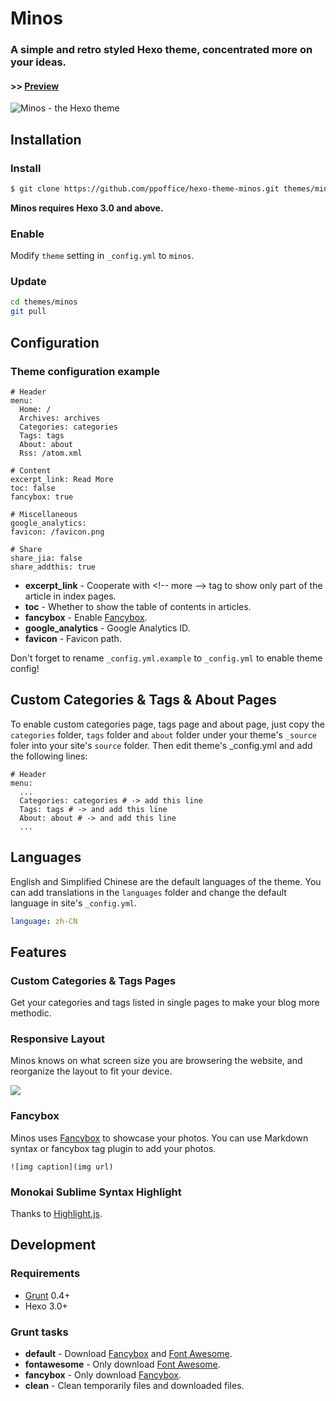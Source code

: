 # Minos

### A simple and retro styled Hexo theme, concentrated more on your ideas.
#### >> [Preview](http://ppoffice.github.io/hexo-theme-minos/)
![Minos - the Hexo theme](http://ppoffice.github.io/hexo-theme-minos/gallery/Minos.jpg "")

## Installation

### Install

``` bash
$ git clone https://github.com/ppoffice/hexo-theme-minos.git themes/minos
```

**Minos requires Hexo 3.0 and above.**

### Enable

Modify `theme` setting in `_config.yml` to `minos`.

### Update

``` bash
cd themes/minos
git pull
```

## Configuration

### Theme configuration example
```
# Header
menu:
  Home: /
  Archives: archives
  Categories: categories
  Tags: tags
  About: about
  Rss: /atom.xml

# Content
excerpt_link: Read More
toc: false
fancybox: true

# Miscellaneous
google_analytics:
favicon: /favicon.png

# Share
share_jia: false
share_addthis: true
```

- **excerpt_link** - Cooperate with <!-- more --\> tag to show only part of the article in index pages.
- **toc** - Whether to show the table of contents in articles.
- **fancybox** - Enable [Fancybox].
- **google_analytics** - Google Analytics ID.
- **favicon** - Favicon path.

Don't forget to rename `_config.yml.example` to `_config.yml` to enable theme config!

## Custom Categories & Tags & About Pages

To enable custom categories page, tags page and about page, just copy the `categories` folder, `tags` folder and `about` folder under your theme's `_source` foler into your site's `source` folder. Then edit theme's _config.yml and add the following lines:
```
# Header
menu:
  ...
  Categories: categories # -> add this line
  Tags: tags # -> and add this line
  About: about # -> and add this line
  ...
```

## Languages

English and Simplified Chinese are the default languages of the theme. You can add translations in the `languages` folder and change the default language in site's `_config.yml`.

``` yml
language: zh-CN
```

## Features

### Custom Categories & Tags Pages

Get your categories and tags listed in single pages to make your blog more methodic.

### Responsive Layout

Minos knows on what screen size you are browsering the website, and reorganize the layout to fit your device.

![](http://ppoffice.github.io/hexo-theme-minos/gallery/Minos-mobile.jpg "")

### Fancybox

Minos uses [Fancybox] to showcase your photos. You can use Markdown syntax or fancybox tag plugin to add your photos.

```
![img caption](img url)
```

### Monokai Sublime Syntax Highlight

Thanks to [Highlight.js](https://highlightjs.org/).

## Development

### Requirements

- [Grunt] 0.4+
- Hexo 3.0+

### Grunt tasks

- **default** - Download [Fancybox] and [Font Awesome].
- **fontawesome** - Only download [Font Awesome].
- **fancybox** - Only download [Fancybox].
- **clean** - Clean temporarily files and downloaded files.

[Hexo]: http://zespia.tw/hexo/
[Fancybox]: http://fancyapps.com/fancybox/
[Font Awesome]: http://fontawesome.io/
[Grunt]: http://gruntjs.com/